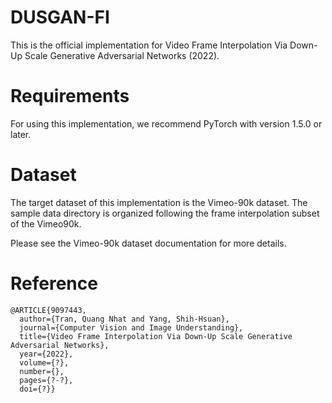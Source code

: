 # DUSGAN-FI
This is the official implementation for Video Frame Interpolation Via Down-Up Scale Generative Adversarial Networks (2022).

# Requirements
For using this implementation, we recommend PyTorch with version 1.5.0 or later.

# Dataset
The target dataset of this implementation is the Vimeo-90k dataset. The sample data directory is organized following the frame interpolation subset of the Vimeo90k.

Please see the Vimeo-90k dataset documentation for more details.

# Reference

```
@ARTICLE{9097443,
  author={Tran, Quang Nhat and Yang, Shih-Hsuan},
  journal={Computer Vision and Image Understanding}, 
  title={Video Frame Interpolation Via Down-Up Scale Generative Adversarial Networks}, 
  year={2022},
  volume={?},
  number={},
  pages={?-?},
  doi={?}}
```
